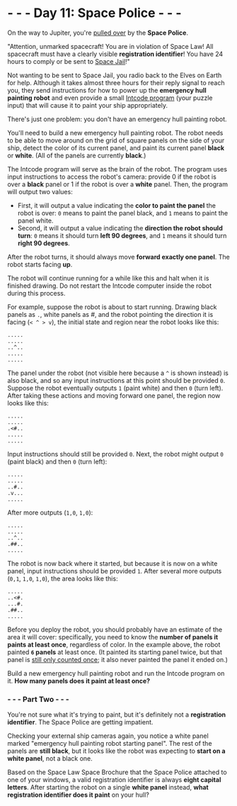 # - - - Day 11: Space Police - - -

On the way to Jupiter, you're [pulled over](https://www.youtube.com/watch?v=KwY28rpyKDE) by the **Space Police**.

"Attention, unmarked spacecraft! You are in violation of Space Law! All spacecraft must have a clearly visible **registration identifier**! You have 24 hours to comply or be sent to [Space Jail](https://www.youtube.com/watch?v=BVn1oQL9sWg&t=5)!"

Not wanting to be sent to Space Jail, you radio back to the Elves on Earth for help. Although it takes almost three hours for their reply signal to reach you, they send instructions for how to power up the **emergency hull painting robot** and even provide a small [Intcode program](https://github.com/vincent-vega/adventofcode/tree/master/2019/day_09) (your puzzle input) that will cause it to paint your ship appropriately.

There's just one problem: you don't have an emergency hull painting robot.

You'll need to build a new emergency hull painting robot. The robot needs to be able to move around on the grid of square panels on the side of your ship, detect the color of its current panel, and paint its current panel **black** or **white**. (All of the panels are currently **black**.)

The Intcode program will serve as the brain of the robot. The program uses input instructions to access the robot's camera: provide 0 if the robot is over a **black** panel or 1 if the robot is over a **white** panel. Then, the program will output two values:

- First, it will output a value indicating the **color to paint the panel** the robot is over: ``0`` means to paint the panel black, and ``1`` means to paint the panel white.
- Second, it will output a value indicating the **direction the robot should turn**: ``0`` means it should turn **left 90 degrees**, and ``1`` means it should turn **right 90 degrees**.

After the robot turns, it should always move **forward exactly one panel**. The robot starts facing **up**.

The robot will continue running for a while like this and halt when it is finished drawing. Do not restart the Intcode computer inside the robot during this process.

For example, suppose the robot is about to start running. Drawing black panels as ``.``, white panels as #, and the robot pointing the direction it is facing (``< ^ > v``), the initial state and region near the robot looks like this:

``.....``  
``.....``  
``..^..``  
``.....``  
``.....``  

The panel under the robot (not visible here because a ``^`` is shown instead) is also black, and so any input instructions at this point should be provided ``0``. Suppose the robot eventually outputs ``1`` (paint white) and then ``0`` (turn left). After taking these actions and moving forward one panel, the region now looks like this:

``.....``  
``.....``  
``.<#..``  
``.....``  
``.....``  

Input instructions should still be provided ``0``. Next, the robot might output ``0`` (paint black) and then ``0`` (turn left):

``.....``  
``.....``  
``..#..``  
``.v...``  
``.....``  

After more outputs (``1,0``, ``1,0``):

``.....``  
``.....``  
``..^..``  
``.##..``  
``.....``  

The robot is now back where it started, but because it is now on a white panel, input instructions should be provided ``1``. After several more outputs (``0,1``, ``1,0``, ``1,0``), the area looks like this:

``.....``  
``..<#.``  
``...#.``  
``.##..``  
``.....``  

Before you deploy the robot, you should probably have an estimate of the area it will cover: specifically, you need to know the **number of panels it paints at least once**, regardless of color. In the example above, the robot painted **``6`` panels** at least once. (It painted its starting panel twice, but that panel is [still only counted once](https://www.youtube.com/watch?v=KjsSvjA5TuE); it also never painted the panel it ended on.)

Build a new emergency hull painting robot and run the Intcode program on it. **How many panels does it paint at least once?**

### - - - Part Two - - -

You're not sure what it's trying to paint, but it's definitely not a **registration identifier**. The Space Police are getting impatient.

Checking your external ship cameras again, you notice a white panel marked "emergency hull painting robot starting panel". The rest of the panels are **still black**, but it looks like the robot was expecting to **start on a white panel**, not a black one.

Based on the Space Law Space Brochure that the Space Police attached to one of your windows, a valid registration identifier is always **eight capital letters**. After starting the robot on a single **white panel** instead, **what registration identifier does it paint** on your hull?
